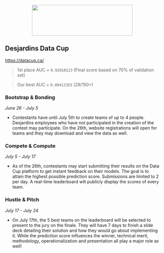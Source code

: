 <p align="center">
  <img src="http://www.poultryproducer.com/wp-content/uploads/2018/10/Desjardins_Logo_RGB.jpg" height="100" width="328">
</p>

## Desjardins Data Cup
https://datacup.ca/

> 1st place AUC = ```0.92018123``` (Final score based on 70% of validation set)

> Our best AUC = ```0.89412355``` (29/150+)

### Bootstrap & Bonding
*June 26 - July 5*
* Contestants have until July 5th to create teams of up to 4 people. Desjardins employees who have not participated in the creation of the contest may participate. On the 26th, website registrations will open for teams and they may download and view the data as well.

### Compete & Compute
*July 5 - July 17*
* As of the 26th, contestants may start submitting their results on the Data Cup platform to get instant feedback on their models. The goal is to attain the highest possible prediction score. Submissions are limited to 2 per day. A real-time leaderboard will publicly display the scores of every team.

### Hustle & Pitch
*July 17 - July 24*
* On July 17th, the 5 best teams on the leaderboard will be selected to present to the jury on the finale. They will have 7 days to finish a slide deck detailing their solution and how they would go about implementing it. While the prediction score influences the winner, technical merit, methodology, operationalization and presentation all play a major role as well!

